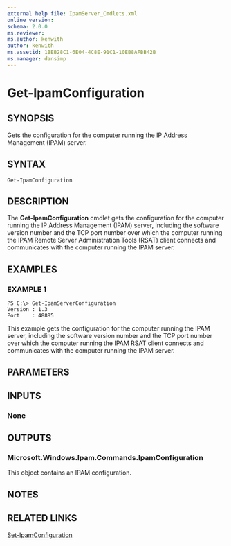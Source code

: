 ```yaml
---
external help file: IpamServer_Cmdlets.xml
online version: 
schema: 2.0.0
ms.reviewer:
ms.author: kenwith
author: kenwith
ms.assetid: 1BEB28C1-6E04-4C8E-91C1-10EB8AFBB42B
ms.manager: dansimp
---
```


# Get-IpamConfiguration

## SYNOPSIS
Gets the configuration for the computer running the IP Address Management (IPAM) server.

## SYNTAX

```
Get-IpamConfiguration
```

## DESCRIPTION
The **Get-IpamConfiguration** cmdlet gets the configuration for the computer running the IP Address Management (IPAM) server, including the software version number and the TCP port number over which the computer running the IPAM Remote Server Administration Tools (RSAT) client connects and communicates with the computer running the IPAM server.

## EXAMPLES

### EXAMPLE 1
```
PS C:\> Get-IpamServerConfiguration
Version : 1.3 
Port    : 48885
```

This example gets the configuration for the computer running the IPAM server, including the software version number and the TCP port number over which the computer running the IPAM RSAT client connects and communicates with the computer running the IPAM server.

## PARAMETERS

## INPUTS

### None

## OUTPUTS

### Microsoft.Windows.Ipam.Commands.IpamConfiguration
This object contains an IPAM configuration.

## NOTES

## RELATED LINKS

[Set-IpamConfiguration](./Set-IpamConfiguration.md)

